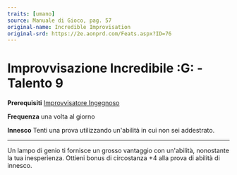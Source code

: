 ```yaml
---
traits: [umano]
source: Manuale di Gioco, pag. 57
original-name: Incredible Improvisation
original-srd: https://2e.aonprd.com/Feats.aspx?ID=76
---
```


# Improvvisazione Incredibile :G: - Talento 9

**Prerequisiti**
[Improvvisatore Ingegnoso](/stirpi/umano/talenti/improvvisatore-ingegnoso)

**Frequenza** una volta al giorno

**Innesco** Tenti una prova utilizzando un'abilità in cui non sei addestrato.

---

Un lampo di genio ti fornisce un grosso vantaggio con un'abilità, nonostante la
tua inesperienza. Ottieni bonus di circostanza +4 alla prova di abilità di
innesco.
